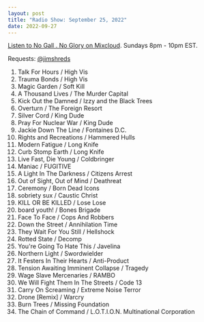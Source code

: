 ```yaml
---
layout: post
title: "Radio Show: September 25, 2022"
date: 2022-09-27
---
```


[Listen to No Gall . No Glory on Mixcloud](https://www.mixcloud.com/jimshreds/september-25-2022-no-gall-no-glory-wkdu-philadelphia-917fm/).
Sundays 8pm - 10pm EST.

Requests: [@jimshreds](https://twitter.com/jimshreds)


1. Talk For Hours / High Vis
2. Trauma Bonds / High Vis
3. Magic Garden / Soft Kill
4. A Thousand Lives / The Murder Capital
5. Kick Out the Damned / Izzy and the Black Trees
6. Overturn / The Foreign Resort
7. Silver Cord / King Dude
8. Pray For Nuclear War / King Dude
9. Jackie Down The Line / Fontaines D.C.
10. Rights and Recreations / Hammered Hulls
11. Modern Fatigue / Long Knife
12. Curb Stomp Earth / Long Knife
13. Live Fast, Die Young / Coldbringer
14. Maniac / FUGITIVE
15. A Light In The Darkness / Citizens Arrest
16. Out of Sight, Out of Mind / Deathreat
17. Ceremony / Born Dead Icons
18. sobriety sux / Caustic Christ
19. KILL OR BE KILLED / Lose Lose
20. board youth! / Bones Brigade
21. Face To Face / Cops And Robbers
22. Down the Street / Annihilation Time
23. They Wait For You Still / Hellshock
24. Rotted State / Decomp
25. You're Going To Hate This / Javelina
26. Northern Light / Swordwielder
27. It Festers In Their Hearts / Anti-Product
28. Tension Awaiting Imminent Collapse / Tragedy
29. Wage Slave Mercenaries / RAMBO
30. We Will Fight Them In The Streets / Code 13
31. Carry On Screaming / Extreme Noise Terror
32. Drone [Remix] / Warcry
33. Burn Trees / Missing Foundation
34. The Chain of Command / L.O.T.I.O.N. Multinational Corporation
